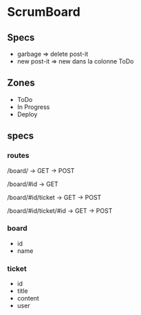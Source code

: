# ScrumBoard

## Specs
  * garbage => delete post-it
  * new post-it => new dans la colonne ToDo


## Zones
  * ToDo
  * In Progress
  * Deploy


## specs

### routes
/board/
  -> GET
  -> POST

/board/#id
  -> GET

/board/#id/ticket
  -> GET
  -> POST

/board/#id/ticket/#id
  -> GET
  -> POST


### board
  * id
  * name

### ticket
  * id
  * title
  * content
  * user



